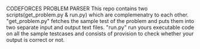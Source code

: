 CODEFORCES PROBLEM PARSER
This repo contains two scripts(get_problem.py & run.py) which are complemenatry to each other. "get_problem.py" fetches the sample test of the problem and puts them into two separate input and output text files. "run.py" run yours executable code on all the sample testcases and consists of provision to check whether your output is correct or not.

